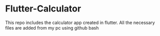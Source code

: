 # Flutter-Calculator
This repo includes the calculator app created in flutter.
All the necessary files are added from my pc using github bash
